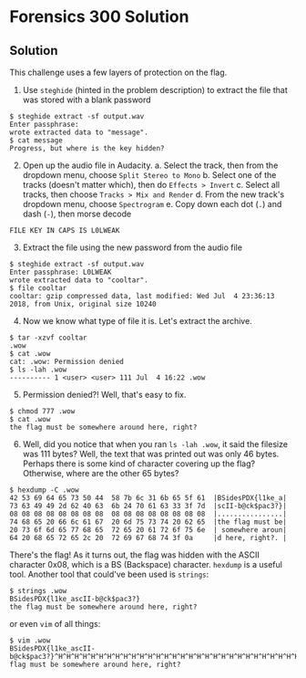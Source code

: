 # Forensics 300 Solution

## Solution

This challenge uses a few layers of protection on the flag.

1. Use `steghide` (hinted in the problem description) to extract the file that was stored with a blank password
```
$ steghide extract -sf output.wav
Enter passphrase:
wrote extracted data to "message".
$ cat message
Progress, but where is the key hidden?
```
2. Open up the audio file in Audacity.
    a. Select the track, then from the dropdown menu, choose `Split Stereo to Mono`
    b. Select one of the tracks (doesn't matter which), then do `Effects > Invert`
    c. Select all tracks, then choose `Tracks > Mix and Render`
    d. From the new track's dropdown menu, choose `Spectrogram`
    e. Copy down each dot (`.`) and dash (`-`), then morse decode
```
FILE KEY IN CAPS IS L0LWEAK
```
3. Extract the file using the new password from the audio file
```
$ steghide extract -sf output.wav
Enter passphrase: L0LWEAK
wrote extracted data to "cooltar".
$ file cooltar
cooltar: gzip compressed data, last modified: Wed Jul  4 23:36:13 2018, from Unix, original size 10240
```
4. Now we know what type of file it is. Let's extract the archive.
```
$ tar -xzvf cooltar
.wow
$ cat .wow
cat: .wow: Permission denied
$ ls -lah .wow
---------- 1 <user> <user> 111 Jul  4 16:22 .wow
```
5. Permission denied?! Well, that's easy to fix.
```
$ chmod 777 .wow
$ cat .wow
the flag must be somewhere around here, right?
```
6. Well, did you notice that when you ran `ls -lah .wow`, it said the filesize was 111 bytes? Well, the text that was printed out was only 46 bytes. Perhaps there is some kind of character covering up the flag? Otherwise, where are the other 65 bytes?
```
$ hexdump -C .wow
42 53 69 64 65 73 50 44  58 7b 6c 31 6b 65 5f 61  |BSidesPDX{l1ke_a|
73 63 49 49 2d 62 40 63  6b 24 70 61 63 33 3f 7d  |scII-b@ck$pac3?}|
08 08 08 08 08 08 08 08  08 08 08 08 08 08 08 08  |................|
74 68 65 20 66 6c 61 67  20 6d 75 73 74 20 62 65  |the flag must be|
20 73 6f 6d 65 77 68 65  72 65 20 61 72 6f 75 6e  | somewhere aroun|
64 20 68 65 72 65 2c 20  72 69 67 68 74 3f 0a     |d here, right?. |
```

There's the flag! As it turns out, the flag was hidden with the ASCII character 0x08, which is a BS (Backspace) character. `hexdump` is a useful tool. Another tool that could've been used is `strings`:

```
$ strings .wow
BSidesPDX{l1ke_ascII-b@ck$pac3?}
the flag must be somewhere around here, right?
```

or even `vim` of all things:

```
$ vim .wow
BSidesPDX{l1ke_ascII-b@ck$pac3?}^H^H^H^H^H^H^H^H^H^H^H^H^H^H^H^H^H^H^H^H^H^H^H^H^H^H^H^H^H^H^H^Hthe flag must be somewhere around here, right?
```
